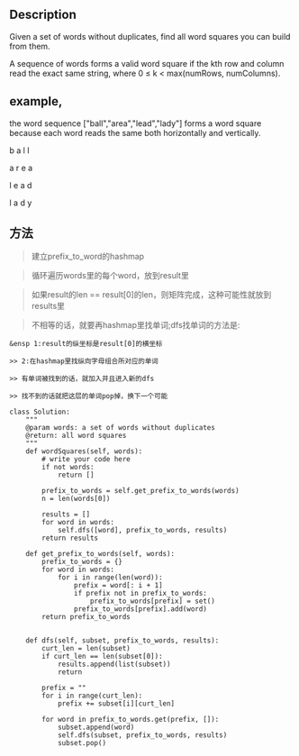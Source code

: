 ## Description
Given a set of words without duplicates, find all word squares you can build from them.

A sequence of words forms a valid word square if the kth row and column read the exact same string, where 0 ≤ k < max(numRows, numColumns).

## example, 

the word sequence ["ball","area","lead","lady"] forms a word square because each word reads the same both horizontally and vertically.

b a l l

a r e a

l e a d

l a d y

## 方法
> 建立prefix_to_word的hashmap

> 循环遍历words里的每个word，放到result里

> 如果result的len == result[0]的len，则矩阵完成，这种可能性就放到results里

> 不相等的话，就要再hashmap里找单词;dfs找单词的方法是:

    &ensp 1:result的纵坐标是result[0]的横坐标
   
    >> 2:在hashmap里找纵向字母组合所对应的单词
    
    >> 有单词被找到的话，就加入并且进入新的dfs
    
    >> 找不到的话就把这层的单词pop掉，换下一个可能

```
class Solution:
    """
    @param words: a set of words without duplicates
    @return: all word squares
    """
    def wordSquares(self, words):
        # write your code here
        if not words:
            return []

        prefix_to_words = self.get_prefix_to_words(words)
        n = len(words[0])

        results = []
        for word in words:
            self.dfs([word], prefix_to_words, results)
        return results

    def get_prefix_to_words(self, words):
        prefix_to_words = {}
        for word in words:
            for i in range(len(word)):
                prefix = word[: i + 1]
                if prefix not in prefix_to_words:
                    prefix_to_words[prefix] = set()
                prefix_to_words[prefix].add(word)
        return prefix_to_words


    def dfs(self, subset, prefix_to_words, results):
        curt_len = len(subset)
        if curt_len == len(subset[0]):
            results.append(list(subset))
            return 

        prefix = ""
        for i in range(curt_len):
            prefix += subset[i][curt_len]

        for word in prefix_to_words.get(prefix, []):
            subset.append(word)
            self.dfs(subset, prefix_to_words, results)
            subset.pop()
```
